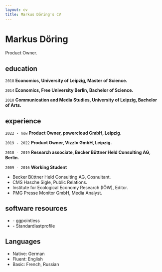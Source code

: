 ```yaml
---
layout: cv
title: Markus Döring's CV
---
```

# Markus Döring
Product Owner.

## education

`2018`
__Economics, University of Leipzig, Master of Science.__

`2014`
__Economics, Free University Berlin, Bachelor of Science.__

`2010`
__Communication and Media Studies, University of Leipzig, Bachelor of Arts.__

## experience

`2022 - now`
__Product Owner, powercloud GmbH, Leipzig.__

`2019 - 2022`
__Product Owner, Vizzlo GmbH, Leipzig.__

`2018 - 2019`
__Research associate, Becker Büttner Held Consulting AG, Berlin.__

`2009 - 2016`
__Working Student__
  - Becker Büttner Held Consulting AG, Cosnultant.
  - CMS Hasche Sigle, Public Relations.
  - Institute for Ecological Economy Research (IÖW), Editor.
  - PMG Presse Monitor GmbH, Media Analyst.

## software resources

- \- ggpointless &nbsp;&nbsp;&nbsp;&nbsp;&nbsp;<a href="https://flrd.github.io/ggpointless/"><i class="fas fa-home"></i></a>&nbsp;&nbsp;&nbsp;&nbsp;&nbsp;<a href="https://github.com/flrd/ggpointless/"><i class="fab fa-github"></i></a>
- \- Standardlastprofile &nbsp;&nbsp;&nbsp;&nbsp;&nbsp;<a href="https://flrd.github.io/standardlastprofile/"><i class="fas fa-home"></i></a>&nbsp;&nbsp;&nbsp;&nbsp;&nbsp;<a href="https://github.com/flrd/standardlastprofile/"><i class="fab fa-github"></i></a>

## Languages

- Native: German
- Fluent: English
- Basic: French, Russian



<!-- ### Footer Last updated: March 2024 -->


